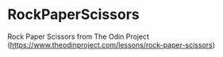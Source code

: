 # RockPaperScissors
Rock Paper Scissors from The Odin Project (https://www.theodinproject.com/lessons/rock-paper-scissors)
